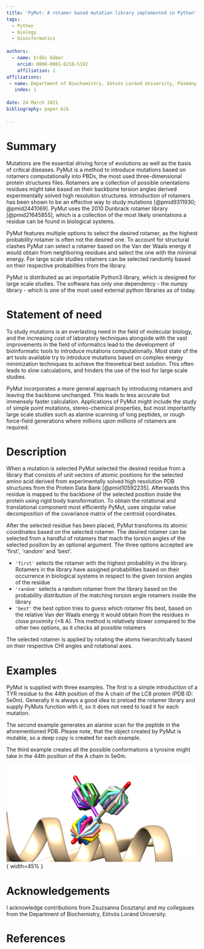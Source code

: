 ```yaml
---
title: 'PyMut: A rotamer based mutation library implemented in Python'
tags:
  - Python
  - biology
  - bioinformatics

authors:
  - name: Erdős Gábor
    orcid: 0000-0001-6218-5192
    affiliation: 1
affiliations:
 - name: Department of Biochemistry, Eötvös Loránd University, Pázmány Péter stny 1/c, Budapest H-1117, Hungary. index: 1 
   index: 1
   
date: 24 March 2021
bibliography: paper.bib

---
```


# Summary

Mutations are the essential driving force of evolutions as well as the basis of critical diseases. PyMut is a method to
introduce mutations based on rotamers computationally into PBDs, the most used three-dimensional protein structures
files. Rotamers are a collection of possible orientations residues might take based on their backbone torsion angles
derived experimentally solved high resolution structures. Introduction of rotamers has been shown to be an effective way
to study mutations [@pmid9311930; @pmid2441069]. PyMut uses the 2010 Dunbrack rotamer library [@pmid21645855], which is
a collection of the most likely orientations a residue can be found in biological systems.

PyMut features multiple options to select the desired rotamer, as the highest probability rotamer is often not the
desired one. To account for structural clashes PyMut can select a rotamer based on the Van der Waals energy it would
obtain from neighboring residues and select the one with the minimal energy. For large scale studies rotamers can be
selected randomly based on their respective probabilities from the library.

PyMut is distributed as an importable Python3 library, which is designed for large scale studies. The software has only
one dependency - the numpy library - which is one of the most used external python libraries as of today.

# Statement of need

To study mutations is an everlasting need in the field of molecular biology, and the increasing cost of laboratory
techniques alongside with the vast improvements in the field of informatics lead to the development of bioinformatic
tools to introduce mutations computationally. Most state of the art tools available try to introduce mutations based on
complex energy minimization techniques to achieve the theoretical best solution. This often leads to slow calculations,
and hinders the use of the tool for large scale studies.

PyMut incorporates a more general approach by introducing rotamers and leaving the backbone unchanged. This leads to
less accurate but immensely faster calculation. Applications of PyMut might include the study of simple point mutations,
stereo-chemical properties, but most importantly large scale studies such as alanine scanning of long peptides, or rough
force-field generations where millions upon millions of rotamers are required.

# Description

When a mutation is selected PyMut selected the desired residue from a library that consists of unit vectors of atomic
positions for the selected amino acid derived from experimentally solved high resolution PDB structures from the Protein
Data Bank [@pmid10592235]. Afterwards this residue is mapped to the backbone of the selected position inside the protein
using rigid body transformation. To obtain the rotational and translational component most efficiently PyMut, uses
singular value decomposition of the covariance matrix of the centroid coordinates.

After the selected residue has been placed, PyMut transforms its atomic coordinates based on the selected rotamer. The
desired rotamer can be selected from a handful of rotamers that mach the torsion angles of the selected position by an
optional argument. The three options accepted are 'first', 'random' and 'best'.

* `'first'` selects the rotamer with the highest probability in the library. Rotamers in the library have assigned
  probabilities based on their occurrence in biological systems in respect to the given torsion angles of the residue
* `'random'` selects a random rotamer from the library based on the probability distribution of the matching torsion
  angle rotamers inside the library
* `'best'` the best option tries to guess which rotamer fits best, based on the relative Van der Waals energy it would
  obtain from the residues in close proximity (<6 A). This method is relatively slower compared to the other two
  options, as it checks all possible rotamers

The selected rotamer is applied by rotating the atoms hierarchically based on their respective CHI angles and rotational
axes.

# Examples

PyMut is supplied with three examples. The first is a simple introduction of a TYR residue to the 44th position of the A
chain of the LC8 protein (PDB ID: 5e0m). Generally it is always a good idea to preload the rotamer library and supply
PyMuts function with it, so it does not need to load it for each mutation.

The second example generates an alanine scan for the peptide in the aforementioned PDB. Please note, that the object
created by PyMut is mutable, so a deep copy is created for each example.

The third example creates all the possible conformations a tyrosine might take in the 44th position of the A chain in
5e0m.

![All possible tyrosine conformations](assets/tyr_rotamers.png){ width=45% }

# Acknowledgements

I acknowledge contributions from Zsuzsanna Dosztanyi and my collegaues from the Department of Biochemistry, Eötvös
Loránd University.

# References

